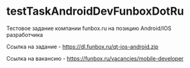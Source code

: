 # testTaskAndroidDevFunboxDotRu

Тестовое задание компании funbox.ru на позицию Android/IOS разработчика

Ссылка на задание - https://dl.funbox.ru/qt-ios-android.zip

Ссылка на вакансию - https://funbox.ru/vacancies/mobile-developer
